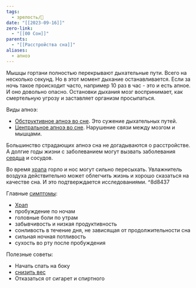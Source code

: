 ```yaml
---
tags:
  - зрелость/🌱
date: "[[2023-09-16]]"
zero-link:
  - "[[00 Сон]]"
parents:
  - "[[Расстройства сна]]"
aliases:
  - апноэ
---
```

Мышцы гортани полностью перекрывают дыхательные пути. Всего на несколько секунд. Но в этот момент дыхание останавливается. Если за ночь такое происходит часто, например 10 раз в час - это и есть апное. И оно довольно опасно. Остановки дыхания мозг воспринимает, как смертельную угрозу и заставляет организм просыпаться.

Виды апноэ:
- [Обструктивное апноэ во сне](Обструктивное%20апноэ%20во%20сне.md). Это сужение дыхательных путей.
- [Центральное апноэ во сне](Центральное%20апноэ%20во%20сне.md). Нарушение связи между мозгом и мышцами.

Большинство страдающих апноэ сна не догадываются о расстройстве. А долгие годы жизни с заболеванием могут вызвать заболевания [сердца](Сердце.md) и сосудов.

Во время [храпа](Храп.md) горло и нос могут сильно пересыхать. Увлажнитель воздуха действительно может облегчить жизнь и хорошо сказаться на качестве сна. И это подтверждается исследованиями. ^8d8437

Главные [симптомы](https://www.healthline.com/health/sleep/obstructive-sleep-apnea#symptoms:~:text=drowsiness-,repetitive%20awakenings%20throughout%20the%20night,-Other%20symptoms%20include):
- [Храп](Храп.md)
- пробуждение по ночам
- головные боли по утрам
- забывчивость и низкая продуктивность
- сонливость в течение дня, не зависящая от продолжительности сна
- сильная ночная потливость
- сухость во рту после пробуждения

Полезные советы:
- Начать спать на боку
- [снизить вес](Похудение.md)
- Отказаться от сигарет и спиртного